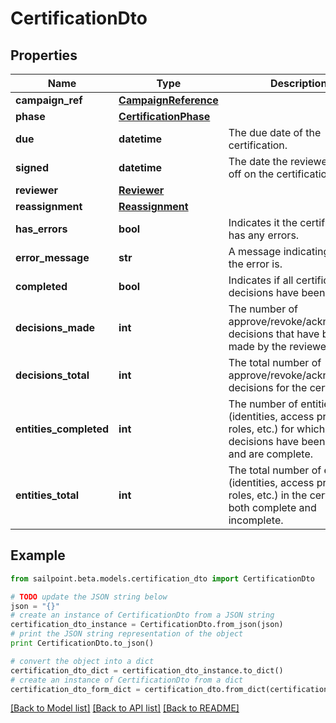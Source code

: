 # CertificationDto


## Properties

Name | Type | Description | Notes
------------ | ------------- | ------------- | -------------
**campaign_ref** | [**CampaignReference**](CampaignReference.md) |  | 
**phase** | [**CertificationPhase**](CertificationPhase.md) |  | 
**due** | **datetime** | The due date of the certification. | 
**signed** | **datetime** | The date the reviewer signed off on the certification. | 
**reviewer** | [**Reviewer**](Reviewer.md) |  | 
**reassignment** | [**Reassignment**](Reassignment.md) |  | [optional] 
**has_errors** | **bool** | Indicates it the certification has any errors. | 
**error_message** | **str** | A message indicating what the error is. | [optional] 
**completed** | **bool** | Indicates if all certification decisions have been made. | 
**decisions_made** | **int** | The number of approve/revoke/acknowledge decisions that have been made by the reviewer. | 
**decisions_total** | **int** | The total number of approve/revoke/acknowledge decisions for the certification. | 
**entities_completed** | **int** | The number of entities (identities, access profiles, roles, etc.) for which all decisions have been made and are complete. | 
**entities_total** | **int** | The total number of entities (identities, access profiles, roles, etc.) in the certification, both complete and incomplete. | 

## Example

```python
from sailpoint.beta.models.certification_dto import CertificationDto

# TODO update the JSON string below
json = "{}"
# create an instance of CertificationDto from a JSON string
certification_dto_instance = CertificationDto.from_json(json)
# print the JSON string representation of the object
print CertificationDto.to_json()

# convert the object into a dict
certification_dto_dict = certification_dto_instance.to_dict()
# create an instance of CertificationDto from a dict
certification_dto_form_dict = certification_dto.from_dict(certification_dto_dict)
```
[[Back to Model list]](../README.md#documentation-for-models) [[Back to API list]](../README.md#documentation-for-api-endpoints) [[Back to README]](../README.md)



